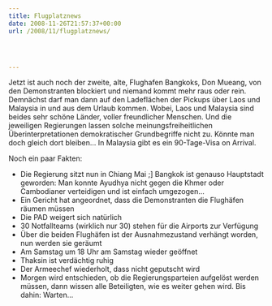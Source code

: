 ```yaml
---
title: Flugplatznews
date: 2008-11-26T21:57:37+00:00
url: /2008/11/flugplatznews/




---
```

Jetzt ist auch noch der zweite, alte, Flughafen Bangkoks, Don Mueang, von den Demonstranten blockiert und niemand kommt mehr raus oder rein. Demnächst darf man dann auf den Ladeflächen der Pickups über Laos und Malaysia in und aus dem Urlaub kommen. Wobei, Laos und Malaysia sind beides sehr schöne Länder, voller freundlicher Menschen. Und die jeweiligen Regierungen lassen solche meinungsfreiheitlichen Überinterpretationen demokratischer Grundbegriffe nicht zu. Könnte man doch gleich dort bleiben... In Malaysia gibt es ein 90-Tage-Visa on Arrival.

Noch ein paar Fakten:

* Die Regierung sitzt nun in Chiang Mai ;] Bangkok ist genauso Hauptstadt geworden: Man konnte Ayudhya nicht gegen die Khmer oder Cambodianer verteidigen und ist einfach umgezogen...
* Ein Gericht hat angeordnet, dass die Demonstranten die Flughäfen räumen müssen
* Die <span class="caps">PAD</span> weigert sich natürlich
* 30 Notfallteams (wirklich nur 30) stehen für die Airports zur Verfügung
* Über die beiden Flughäfen ist der Ausnahmezustand verhängt worden, nun werden sie geräumt
* Am Samstag um 18 Uhr am Samstag wieder geöffnet
* Thaksin ist verdächtig ruhig
* Der Armeechef wiederholt, dass nicht geputscht wird
* Morgen wird entschieden, ob die Regierungsparteien aufgelöst werden müssen, dann wissen alle Beteiligten, wie es weiter gehen wird. Bis dahin: Warten...
